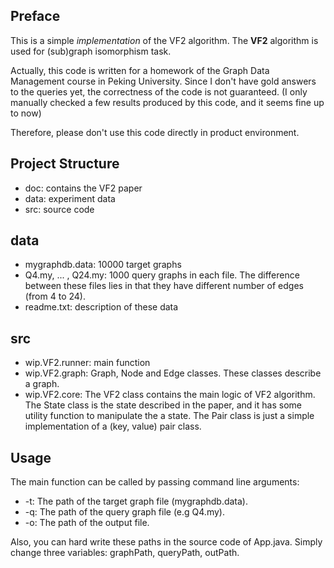 ## Preface

This is a simple _implementation_ of the VF2 algorithm.
The **VF2** algorithm is used for (sub)graph isomorphism task.

Actually, this code is written for a homework of the Graph Data Management course in Peking University.
Since I don't have gold answers to the queries yet, the correctness of the code is not guaranteed. (I only manually checked a few results produced by this code, and it seems fine up to now)

Therefore, please don't use this code directly in product environment.

## Project Structure
*   doc: contains the VF2 paper
*   data: experiment data
*   src: source code

## data
*   mygraphdb.data: 10000 target graphs
*   Q4.my, ... , Q24.my: 1000 query graphs in each file. The difference between these files lies in that they have different number of edges (from 4 to 24).
*   readme.txt: description of these data

## src
*   wip.VF2.runner: main function
*   wip.VF2.graph: Graph, Node and Edge classes. These classes describe a graph.
*   wip.VF2.core: The VF2 class contains the main logic of VF2 algorithm. The State class is the state described in the paper, and it has some utility function to manipulate the a state. The Pair class is just a simple implementation of a (key, value) pair class.
  
## Usage
The main function can be called by passing command line arguments:

*   -t: The path of the target graph file (mygraphdb.data).
*   -q: The path of the query graph file (e.g Q4.my).
*   -o: The path of the output file.

Also, you can hard write these paths in the source code of App.java. Simply change three variables: graphPath, queryPath, outPath.
